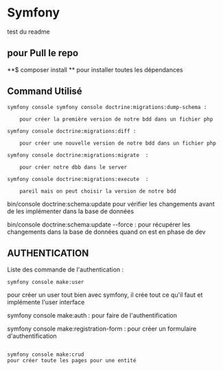 # Symfony

test du readme

## pour Pull le repo

**$ composer install ** 
pour installer toutes les dépendances 



## Command Utilisé 

```
symfony console symfony console doctrine:migrations:dump-schema :
```
        pour créer la première version de notre bdd dans un fichier php

 ```       
symfony console doctrine:migrations:diff :
```
        pour créer une nouvelle version de notre bdd dans un fichier php

```
symfony console doctrine:migrations:migrate  :
```
        pour créer notre dbb dans le server

```
symfony console doctrine:migrations:execute  :
```
        pareil mais on peut choisir la version de notre bdd

bin/console doctrine:schema:update 
    pour vérifier les changements avant de les implémenter dans la base de données

bin/console doctrine:schema:update --force : 
    pour récupérer les changements dans la base de données quand on est en phase de dev


## AUTHENTICATION

Liste des commande de l'authentication :

``` symfony
symfony console make:user
```

pour créer un user tout bien avec symfony, il crée tout ce qu'il faut
                        et implémente l'user interface

symfony console make:auth   : pour faire de l'authentification

symfony console make:registration-form  : pour créer un formulaire d'authentification

```

symfony console make:crud
pour créer toute les pages pour une entité

